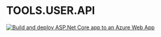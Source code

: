 # TOOLS.USER.API

[![Build and deploy ASP.Net Core app to an Azure Web App](https://github.com/LeonardoFerreira1209/TOOLS.USER.API/actions/workflows/deployment.yml/badge.svg?branch=master)](https://github.com/LeonardoFerreira1209/TOOLS.USER.API/actions/workflows/deployment.yml)
